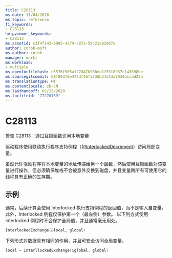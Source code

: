 ```yaml
---
title: C28113
ms.date: 11/04/2016
ms.topic: reference
f1_keywords:
- C28113
helpviewer_keywords:
- C28113
ms.assetid: c3f4f143-6985-4274-a87a-59c21a82d67a
author: corob-msft
ms.author: corob
manager: markl
ms.workload:
- multiple
ms.openlocfilehash: e5576f505a127047b988ee1f5318937cf43898be
ms.sourcegitcommit: 68f893f6e472df46f323db34a13a7034dccad25a
ms.translationtype: MT
ms.contentlocale: zh-CN
ms.lasthandoff: 02/15/2020
ms.locfileid: "77270159"
---
```

# <a name="c28113"></a>C28113
警告 C28113：通过互锁函数访问本地变量

 驱动程序使用联锁执行程序支持例程（如[InterlockedDecrement](/windows-hardware/drivers/ddi/content/wdm/nf-wdm-interlockeddecrement)）访问局部变量。

 虽然允许驱动程序将本地变量的地址传递给另一个函数，然后使用互锁函数对该变量进行操作，但必须确保堆栈不会被意外交换到磁盘，并且变量跨所有可使用它的线程具有正确的生存期。

## <a name="example"></a>示例
 通常，后续计算会使用 Interlocked 执行支持例程的返回值，而不是输入自变量。 此外，Interlocked 例程仅保护第一个（最左侧）参数。 以下列方式使用 Interlocked 例程时不会保护全局值，并且通常毫无用处。

```cpp
InterlockedExchange(&local, global)
```

 下列形式对数据具有相同的作用，并且可安全访问全局变量。

```cpp
local = InterllockedExchange(&global, global)
```
